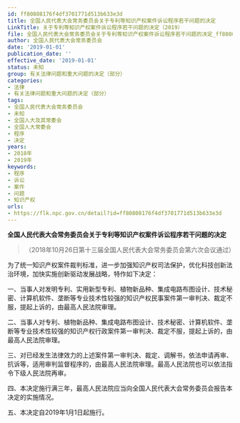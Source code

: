 ```yaml
---
id: ff80808176f4df3701771d513b633e3d
title: 全国人民代表大会常务委员会关于专利等知识产权案件诉讼程序若干问题的决定
LinkTitle: 关于专利等知识产权案件诉讼程序若干问题的决定（2019）
file: 全国人民代表大会常务委员会关于专利等知识产权案件诉讼程序若干问题的决定_ff80808176f4df3701771d513b633e3d.docx
author: 全国人民代表大会常务委员会
date: '2019-01-01'
publication_date: ''
effective_date: '2019-01-01'
status: 未知
group: 有关法律问题和重大问题的决定（部分）
categories:
- 法律
- 有关法律问题和重大问题的决定（部分）
tags:
- 全国人民代表大会常务委员会
- 未知
- 全国人大及其常委会
- 全国人大常委会
- 程序
- 决定
years:
- 2018年
- 2019年
keywords:
- 程序
- 诉讼
- 案件
- 问题
- 知识产权
urls:
- https://flk.npc.gov.cn/detail?id=ff80808176f4df3701771d513b633e3d
---
```


**全国人民代表大会常务委员会关于专利等知识产权案件诉讼程序若干问题的决定**

> （2018年10月26日第十三届全国人民代表大会常务委员会第六次会议通过）

为了统一知识产权案件裁判标准，进一步加强知识产权司法保护，优化科技创新法治环境，加快实施创新驱动发展战略，特作如下决定：

一、当事人对发明专利、实用新型专利、植物新品种、集成电路布图设计、技术秘密、计算机软件、垄断等专业技术性较强的知识产权民事案件第一审判决、裁定不服，提起上诉的，由最高人民法院审理。

二、当事人对专利、植物新品种、集成电路布图设计、技术秘密、计算机软件、垄断等专业技术性较强的知识产权行政案件第一审判决、裁定不服，提起上诉的，由最高人民法院审理。

三、对已经发生法律效力的上述案件第一审判决、裁定、调解书，依法申请再审、抗诉等，适用审判监督程序的，由最高人民法院审理。最高人民法院也可以依法指令下级人民法院再审。

四、本决定施行满三年，最高人民法院应当向全国人民代表大会常务委员会报告本决定的实施情况。

五、本决定自2019年1月1日起施行。

